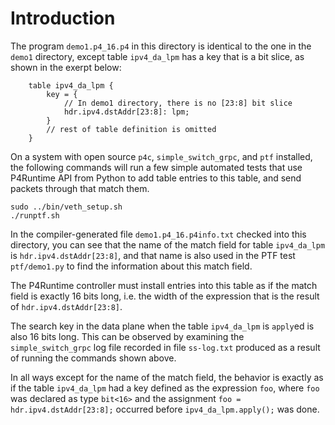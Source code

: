 # Introduction

The program `demo1.p4_16.p4` in this directory is identical to the one
in the `demo1` directory, except table `ipv4_da_lpm` has a key that is
a bit slice, as shown in the exerpt below:

```
    table ipv4_da_lpm {
        key = {
            // In demo1 directory, there is no [23:8] bit slice
            hdr.ipv4.dstAddr[23:8]: lpm;
        }
        // rest of table definition is omitted
    }
```

On a system with open source `p4c`, `simple_switch_grpc`, and `ptf`
installed, the following commands will run a few simple automated
tests that use P4Runtime API from Python to add table entries to this
table, and send packets through that match them.

```
sudo ../bin/veth_setup.sh
./runptf.sh
```

In the compiler-generated file `demo1.p4_16.p4info.txt` checked into
this directory, you can see that the name of the match field for table
`ipv4_da_lpm` is `hdr.ipv4.dstAddr[23:8]`, and that name is also used
in the PTF test `ptf/demo1.py` to find the information about this
match field.

The P4Runtime controller must install entries into this table as if
the match field is exactly 16 bits long, i.e. the width of the
expression that is the result of `hdr.ipv4.dstAddr[23:8]`.

The search key in the data plane when the table `ipv4_da_lpm` is
`apply`ed is also 16 bits long.  This can be observed by examining the
`simple_switch_grpc` log file recorded in file `ss-log.txt` produced
as a result of running the commands shown above.

In all ways except for the name of the match field, the behavior is
exactly as if the table `ipv4_da_lpm` had a key defined as the
expression `foo`, where `foo` was declared as type `bit<16>` and the
assignment `foo = hdr.ipv4.dstAddr[23:8];` occurred before
`ipv4_da_lpm.apply();` was done.
